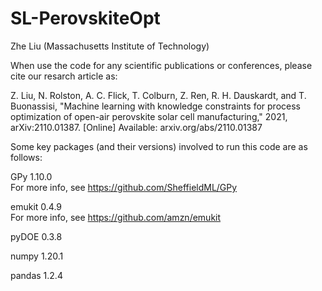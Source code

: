 # SL-PerovskiteOpt
Zhe Liu (Massachusetts Institute of Technology)

When use the code for any scientific publications or conferences, please cite our resarch article as:

Z. Liu, N. Rolston, A. C. Flick, T. Colburn, Z. Ren, R. H. Dauskardt, and T. Buonassisi, "Machine learning with knowledge constraints for process optimization of open-air perovskite solar cell manufacturing," 2021, arXiv:2110.01387. [Online] Available: arxiv.org/abs/2110.01387

Some key packages (and their versions) involved to run this code are as follows:

GPy 1.10.0   
For more info, see https://github.com/SheffieldML/GPy

emukit 0.4.9      
For more info, see https://github.com/amzn/emukit

pyDOE 0.3.8

numpy 1.20.1

pandas 1.2.4


